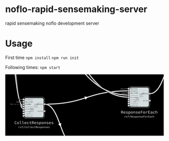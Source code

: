 # noflo-rapid-sensemaking-server
rapid sensemaking noflo development server

# Usage

First time
`npm install`
`npm run init`

Following times:
`npm start`

![picture of an rsf graph workflow in noflo](./images/rsf-graph.png)
